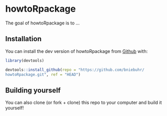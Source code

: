 
# howtoRpackage

<!-- badges: start -->
<!-- badges: end -->

The goal of howtoRpackage is to ...

## Installation

You can install the dev version of howtoRpackage from [Github](https://github.com/bniebuhr/howtoRpackage) with:

``` r
library(devtools)

devtools::install_github(repo = "https://github.com/bniebuhr/
howtoRpackage.git", ref = "HEAD")
```

## Building yourself

You can also clone (or fork + clone) this repo to your computer and build it yourself!


